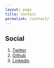 ```yaml
---
layout: page
title: Contact
permalink: /contact/
---
```


## Social

1. [Twitter](https://twitter.com/invictus1306)
2. [Github](https://github.com/invictus1306)
2. [Linkedin](https://www.linkedin.com/in/andrea-sindoni-05728560)